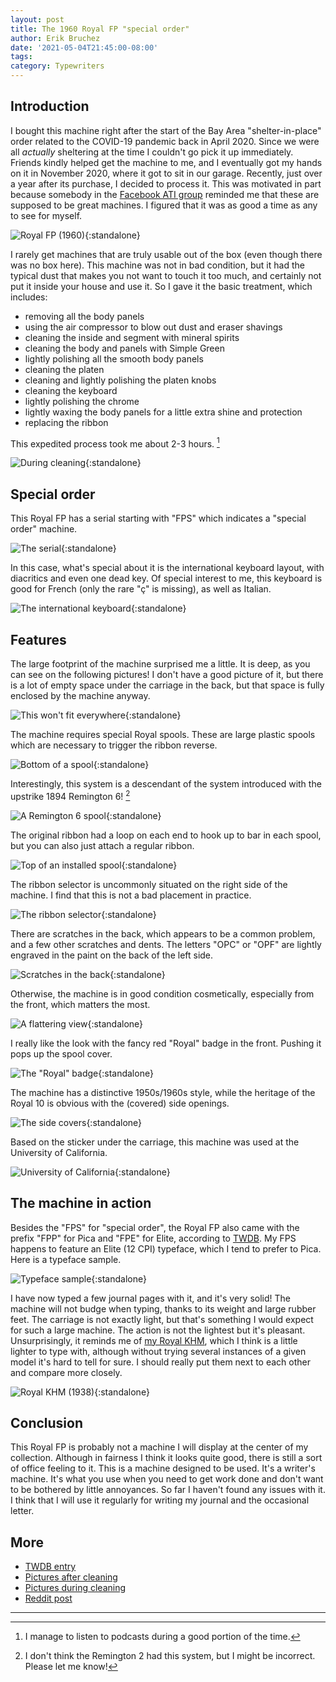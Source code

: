 ```yaml
---
layout: post
title: The 1960 Royal FP "special order"
author: Erik Bruchez
date: '2021-05-04T21:45:00-08:00'
tags:
category: Typewriters
---
```


## Introduction

I bought this machine right after the start of the Bay Area "shelter-in-place" order related to the COVID-19 pandemic back in April 2020. Since we were all *actually* sheltering at the time I couldn't go pick it up immediately. Friends kindly helped get the machine to me, and I eventually got my hands on it in November 2020, where it got to sit in our garage. Recently, just over a year after its purchase, I decided to process it. This was motivated in part because somebody in the [Facebook ATI group](https://www.facebook.com/groups/TypewriterCollectors/) reminded me that these are supposed to be great machines. I figured that it was as good a time as any to see for myself.

![Royal FP (1960)](/assets/posts/royal-fps/2x/IMG_0002.jpg){:standalone}

I rarely get machines that are truly usable out of the box (even though there was no box here). This machine was not in bad condition, but it had the typical dust that makes you not want to touch it too much, and certainly not put it inside your house and use it. So I gave it the basic treatment, which includes:

- removing all the body panels
- using the air compressor to blow out dust and eraser shavings
- cleaning the inside and segment with mineral spirits
- cleaning the body and panels with Simple Green
- lightly polishing all the smooth body panels
- cleaning the platen
- cleaning and lightly polishing the platen knobs
- cleaning the keyboard
- lightly polishing the chrome
- lightly waxing the body panels for a little extra shine and protection
- replacing the ribbon

This expedited process took me about 2-3 hours. [^podcasts]

![During cleaning](/assets/posts/royal-fps/2x/IMG_9973.jpg){:standalone}

## Special order

This Royal FP has a serial starting with "FPS" which indicates a "special order" machine.

![The serial](/assets/posts/royal-fps/2x/IMG_0031.jpg){:standalone}

In this case, what's special about it is the international keyboard layout, with diacritics and even one dead key. Of special interest to me, this keyboard is good for French (only the rare "ç" is missing), as well as Italian.

![The international keyboard](/assets/posts/royal-fps/2x/IMG_0012.jpg){:standalone}

## Features

The large footprint of the machine surprised me a little. It is deep, as you can see on the following pictures! I don't have a good picture of it, but there is a lot of empty space under the carriage in the back, but that space is fully enclosed by the machine anyway.

![This won't fit everywhere](/assets/posts/royal-fps/2x/IMG_0028.jpg){:standalone}

The machine requires special Royal spools. These are large plastic spools which are necessary to trigger the ribbon reverse.

![Bottom of a spool](/assets/posts/royal-fps/2x/IMG_9976.jpg){:standalone}

Interestingly, this system is a descendant of the system introduced with the upstrike 1894 Remington 6! [^remington2]

![A Remington 6 spool](/assets/posts/royal-fps/2x/IMG_1457.jpg){:standalone}

The original ribbon had a loop on each end to hook up to bar in each spool, but you can also just attach a regular ribbon.

![Top of an installed spool](/assets/posts/royal-fps/2x/IMG_0032.jpg){:standalone}

The ribbon selector is uncommonly situated on the right side of the machine. I find that this is not a bad placement in practice.

![The ribbon selector](/assets/posts/royal-fps/2x/IMG_0030.jpg){:standalone}

There are scratches in the back, which appears to be a common problem, and a few other scratches and dents. The letters "OPC" or "OPF" are lightly engraved in the paint on the back of the left side.

![Scratches in the back](/assets/posts/royal-fps/2x/IMG_0022.jpg){:standalone}

Otherwise, the machine is in good condition cosmetically, especially from the front, which matters the most.

![A flattering view](/assets/posts/royal-fps/2x/IMG_0043.jpg){:standalone}

I really like the look with the fancy red "Royal" badge in the front. Pushing it pops up the spool cover.

![The "Royal" badge](/assets/posts/royal-fps/2x/IMG_0005.jpg){:standalone}

The machine has a distinctive 1950s/1960s style, while the heritage of the Royal 10 is obvious with the (covered) side openings.

![The side covers](/assets/posts/royal-fps/2x/IMG_0016.jpg){:standalone}

Based on the sticker under the carriage, this machine was used at the University of California.

![University of California](/assets/posts/royal-fps/2x/IMG_0056.jpg){:standalone}

## The machine in action

Besides the "FPS" for "special order", the Royal FP also came with the prefix "FPP" for Pica and "FPE" for Elite, according to [TWDB](https://typewriterdatabase.com/royal.72.typewriter-serial-number-database). My FPS happens to feature an Elite (12 CPI) typeface, which I tend to prefer to Pica. Here is a typeface sample.

![Typeface sample](/assets/posts/royal-fps/2x/typeface.jpg){:standalone}

I have now typed a few journal pages with it, and it's very solid! The machine will not budge when typing, thanks to its weight and large rubber feet. The carriage is not exactly light, but that's something I would expect for such a large machine. The action is not the lightest but it's pleasant. Unsurprisingly, it reminds me of [my Royal KHM](../royal-khm-1938.md), which I think is a little lighter to type with, although without trying several instances of a given model it's hard to tell for sure. I should really put them next to each other and compare more closely.

![Royal KHM (1938)](/assets/posts/royal-fps/2x/IMG_3479.jpg){:standalone}

## Conclusion

This Royal FP is probably not a machine I will display at the center of my collection. Although in fairness I think it looks quite good, there is still a sort of office feeling to it. This is a machine designed to be used. It's a writer's machine. It's what you use when you need to get work done and don't want to be bothered by little annoyances. So far I haven't found any issues with it. I think that I will use it regularly for writing my journal and the occasional letter.

## More

- [TWDB entry](https://typewriterdatabase.com/1960-royal-fp.15985.typewriter)
- [Pictures after cleaning](https://photos.app.goo.gl/hcxZSeYTsKNT5Bw17)
- [Pictures during cleaning](https://photos.app.goo.gl/kM1fKhHgMKxEuTFL9)
- [Reddit post](https://www.reddit.com/r/typewriters/comments/mvk3n8/royal_fp_special_order_from_1960_just_cleaned/)

---

[^remington2]: I don't think the Remington 2 had this system, but I might be incorrect. Please let me know!
[^podcasts]: I manage to listen to podcasts during a good portion of the time.
